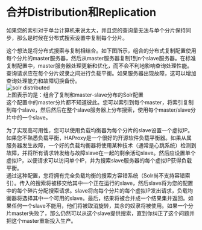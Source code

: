 # 合并Distribution和Replication

如果您的索引对于单台计算机来说太大，并且您的查询量无法与单个分片保持同步，那么是时候在分布式搜索设置中复制每个分片。  
  
这个想法是将分布式搜索与复制相结合。如下图所示，组合的分布式复制配置使用每个分片的master服务器，然后从master服务器复制1到n个slave服务器。在标准复制配置中，master服务器处理更新和优化，而不会不利地影响查询处理性能。  
查询请求应在每个分片奴隶之间进行负载平衡。如果服务器出现故障，这可以增加查询处理能力和故障切换备份。  
![solr distributed](http://lucene.apache.org/solr/guide/7_0/images/combining-distribution-and-replication/worddav4101c16174820e932b44baa22abcfcd1.png)  
上图表示的是：组合了复制和master-slave分布的Solr配置  
这个配置中的master分片都不知道彼此。您可以索引到每个master，将索引复制到每个slave，然后然后在整个slave服务器上分布搜索，使用每个master/slave分片中的一个slave。  
  
为了实现高可用性，您可以使用负载均衡器为每个分片的slave设置一个虚拟IP。如果您不熟悉负载平衡，HAProxy是一个很好的开源软件负载平衡器。如果从属服务器发生故障，一个好的负载均衡器将使用某种技术（通常是心跳系统）检测到故障，并将所有请求转发给与故障slave在一起的剩余活动slave。然后应设置单个虚拟IP，以便请求可以访问单个IP，并为搜索slave服务器的每个虚拟IP获得负载平衡。  
通过这种配置，您将拥有完全负载均衡的搜索方容错系统（Solr尚不支持容错索引）。传入的搜索将被移交给其中一个正在运行的slave，然后slave将为您的配置中的每个碎片分配搜索请求。slave将向每个分片的每个虚拟IP发出请求，负载均衡器将选择其中一个可用的slave。最后，结果将被合并成一个结果集并返回。如果任何一个slave不能用，他们将被取消旋转，其余的奴隶将被使用。如果一个分片master失败了，那么仍然可以从这个slave提供搜索，直到你纠正了这个问题并把这个master重新投入生产。
